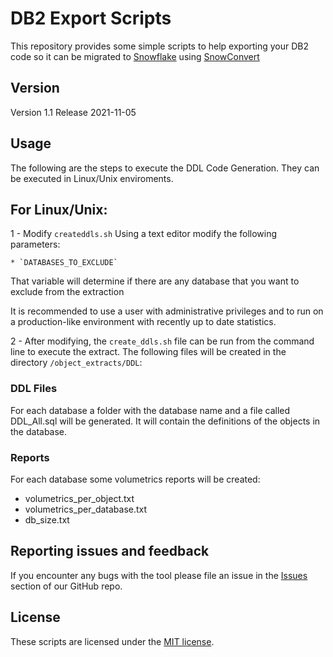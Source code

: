 # DB2 Export Scripts

This repository provides some simple scripts to help exporting your DB2 code so it can be migrated to [Snowflake](https://www.snowflake.com/) using [SnowConvert](https://www.mobilize.net/products/database-migrations/snowconvert)

## Version

Version 1.1 
Release 2021-11-05

## Usage

The following are the steps to execute the DDL Code Generation. They can be executed in Linux/Unix enviroments.

## **For Linux/Unix:**

1 - Modify `createddls.sh` 
Using a text editor modify the following parameters:

    * `DATABASES_TO_EXCLUDE`

That variable will determine if there are any database that you want to exclude from the extraction

It is recommended to use a user  with administrative privileges and to run on a production-like environment with recently up to date statistics.


2 - After modifying, the `create_ddls.sh` file can be run from the command line to execute the extract.  The following files will be created in the directory `/object_extracts/DDL`:

### DDL Files
For each database a folder with the database name and a file called DDL_All.sql will be generated. It will contain the definitions of the objects in the database.

### Reports

For each database some volumetrics reports will be created:

- volumetrics_per_object.txt 
- volumetrics_per_database.txt
- db_size.txt

## Reporting issues and feedback

If you encounter any bugs with the tool please file an issue in the
[Issues](https://github.com/MobilizeNet/SnowConvertDDLExportScripts/issues) section of our GitHub repo.

## License

These scripts are licensed under the [MIT license](https://github.com/MobilizeNet/SnowConvertDDLExportScripts/blob/main/SQLServer/LICENSE.txt).
